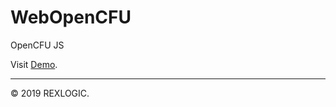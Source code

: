 # WebOpenCFU
OpenCFU JS

Visit [Demo](https://rexlogic.github.io/WebOpenCFU/).

<hr />
© 2019 REXLOGIC. 
<br /><br />
